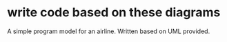 # write code based on these diagrams
A simple program model for an airline. Written based on UML provided. 

